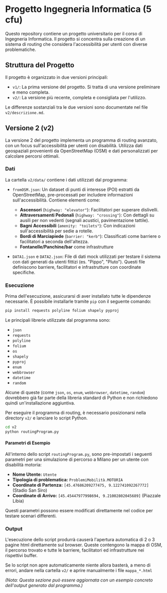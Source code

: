 # Progetto Ingegneria Informatica (5 cfu)

Questo repository contiene un progetto universitario per il corso di Ingegneria Informatica. Il progetto si concentra sulla creazione di un sistema di routing che considera l'accessibilità per utenti con diverse problematiche.

## Struttura del Progetto

Il progetto è organizzato in due versioni principali:

-   `v1/`: La prima versione del progetto. Si tratta di una versione preliminare e meno completa.
-   `v2/`: La versione più recente, completa e consigliata per l'utilizzo.

Le differenze sostanziali tra le due versioni sono documentate nel file `v2/descrizione.md`.

## Versione 2 (v2)

La versione 2 del progetto implementa un programma di routing avanzato, con un focus sull'accessibilità per utenti con disabilità. Utilizza dati geospaziali provenienti da OpenStreetMap (OSM) e dati personalizzati per calcolare percorsi ottimali.

### Dati

La cartella `v2/data/` contiene i dati utilizzati dal programma:

-   `fromOSM.json`: Un dataset di punti di interesse (POI) estratti da OpenStreetMap, pre-processati per includere informazioni sull'accessibilità. Contiene elementi come:
    -   **Ascensori** (`highway: "elevator"`): Facilitatori per superare dislivelli.
    -   **Attraversamenti Pedonali** (`highway: "crossing"`): Con dettagli su ausili per non vedenti (segnali acustici, pavimentazione tattile).
    -   **Bagni Accessibili** (`amenity: "toilets"`): Con indicazioni sull'accessibilità per sedie a rotelle.
    -   **Bordi di Marciapiede** (`barrier: "kerb"`): Classificati come barriere o facilitatori a seconda dell'altezza.
    - **Fontanelle/Panchine/bar** come infrastrutture

-   `DATA1.json` e `DATA2.json`: File di dati mock utilizzati per testare il sistema con dati generati da utenti fittizi (es. "Pippo", "Pluto"). Questi file definiscono barriere, facilitatori e infrastrutture con coordinate specifiche.

### Esecuzione

Prima dell'esecuzione, assicurarsi di aver installato tutte le dipendenze necessarie. È possibile installarle tramite `pip` con il seguente comando:

```bash
pip install requests polyline folium shapely pyproj
```

Le principali librerie utilizzate dal programma sono:

- `json`
- `requests`
- `polyline`
- `folium`
- `os`
- `shapely`
- `pyproj`
- `enum`
- `webbrowser`
- `datetime`
- `random`

Alcune di queste (come `json`, `os`, `enum`, `webbrowser`, `datetime`, `random`) dovrebbero già far parte della libreria standard di Python e non richiedono quindi un'installazione aggiuntiva.

Per eseguire il programma di routing, è necessario posizionarsi nella directory `v2/` e lanciare lo script Python.

```bash
cd v2
python routingProgram.py
```

#### Parametri di Esempio

All'interno dello script `routingProgram.py`, sono pre-impostati i seguenti parametri per una simulazione di percorso a Milano per un utente con disabilità motoria:

-   **Nome Utente:** `Utente`
-   **Tipologia di problematica:** `ProblemiMobilità.MOTORIA`
-   **Coordinate di Partenza:** `[45.47686209277475, 9.122741092267772]` (Stadio San Siro)
-   **Coordinate di Arrivo:** `[45.45447977998694, 9.21002802045689]` (Piazzale Libia)

Questi parametri possono essere modificati direttamente nel codice per testare scenari differenti.

### Output

L'esecuzione dello script produrrà causerà l'apertura automatica di 2 o 3 pagine html direttamente sul browser. Queste contengono la mappa di OSM, il percorso trovato e tutte le barriere, facilitatori ed infrastrutture nei rispettivi buffer.

Se lo script non apre automaticamente niente allora basterà, a meno di errori, andare nella cartella `v2/` e aprire manualmente i file `mappa_*.html`

*(Nota: Questa sezione può essere aggiornata con un esempio concreto dell'output generato dal programma.)*